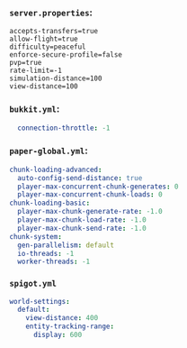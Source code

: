
### `server.properties`:
```properties
accepts-transfers=true
allow-flight=true
difficulty=peaceful
enforce-secure-profile=false
pvp=true
rate-limit=-1
simulation-distance=100
view-distance=100
```

### `bukkit.yml`:
```yaml
  connection-throttle: -1
```

### `paper-global.yml`:
```yaml
chunk-loading-advanced:
  auto-config-send-distance: true
  player-max-concurrent-chunk-generates: 0
  player-max-concurrent-chunk-loads: 0
chunk-loading-basic:
  player-max-chunk-generate-rate: -1.0
  player-max-chunk-load-rate: -1.0
  player-max-chunk-send-rate: -1.0
chunk-system:
  gen-parallelism: default
  io-threads: -1
  worker-threads: -1
```

### `spigot.yml`
```yaml
world-settings:
  default:
    view-distance: 400
    entity-tracking-range:
      display: 600
```